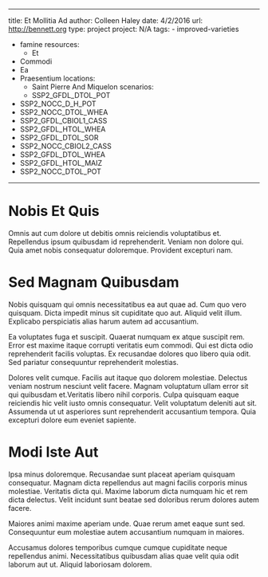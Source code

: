 ---
  title: Et Mollitia Ad
  author: Colleen Haley
  date: 4/2/2016
  url: http://bennett.org
  type: project
  project: N/A
  tags:
    - improved-varieties
  - famine
  resources:
    - Et
  - Commodi
  - Ea
  - Praesentium
  locations:
    - Saint Pierre And Miquelon
  scenarios:
    - SSP2_GFDL_DTOL_POT
  - SSP2_NOCC_D_H_POT
  - SSP2_NOCC_DTOL_WHEA
  - SSP2_GFDL_CBIOL1_CASS
  - SSP2_GFDL_HTOL_WHEA
  - SSP2_GFDL_DTOL_SOR
  - SSP2_NOCC_CBIOL2_CASS
  - SSP2_GFDL_DTOL_WHEA
  - SSP2_GFDL_HTOL_MAIZ
  - SSP2_NOCC_DTOL_POT
  ---
  # Nobis Et Quis
Omnis aut cum dolore ut debitis omnis reiciendis voluptatibus et. Repellendus ipsum quibusdam id reprehenderit. Veniam non dolore qui. Quia amet nobis consequatur doloremque. Provident excepturi nam.

# Sed Magnam Quibusdam
Nobis quisquam qui omnis necessitatibus ea aut quae ad. Cum quo vero quisquam. Dicta impedit minus sit cupiditate quo aut. Aliquid velit illum. Explicabo perspiciatis alias harum autem ad accusantium.
 Ea voluptates fuga et suscipit. Quaerat numquam ex atque suscipit rem. Error est maxime itaque corrupti veritatis eum commodi. Qui est dicta odio reprehenderit facilis voluptas. Ex recusandae dolores quo libero quia odit. Sed pariatur consequuntur reprehenderit molestias.
 Dolores velit cumque. Facilis aut itaque quo dolorem molestiae. Delectus veniam nostrum nesciunt velit facere. Magnam voluptatum ullam error sit qui quibusdam et.Veritatis libero nihil corporis. Culpa quisquam eaque reiciendis hic velit iusto omnis consequatur. Velit voluptatum deleniti aut sit. Assumenda ut ut asperiores sunt reprehenderit accusantium tempora. Quia excepturi dolore eum eveniet sapiente.

# Modi Iste Aut
Ipsa minus doloremque. Recusandae sunt placeat aperiam quisquam consequatur. Magnam dicta repellendus aut magni facilis corporis minus molestiae. Veritatis dicta qui. Maxime laborum dicta numquam hic et rem dicta delectus. Velit incidunt sunt beatae sed doloribus rerum dolores autem facere.
 Maiores animi maxime aperiam unde. Quae rerum amet eaque sunt sed. Consequuntur eum molestiae autem accusantium numquam in maiores.
 Accusamus dolores temporibus cumque cumque cupiditate neque repellendus animi. Necessitatibus quibusdam alias quae velit quia odit laborum aut ut. Aliquid laboriosam dolorem.
